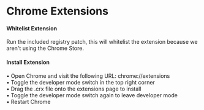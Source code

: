# Chrome Extensions

<h4>Whitelist Extension</h4>
Run the included registry patch, this will whitelist the extension because we aren't using the Chrome Store.<br>


<h4>Install Extension</h4>
• Open Chrome and visit the following URL: chrome://extensions <br>
• Toggle the developer mode switch in the top right corner <br>
• Drag the .crx file onto the extensions page to install <br>
• Toggle the developer mode switch again to leave developer mode<br>
• Restart Chrome <br>
